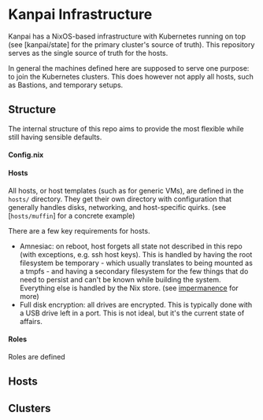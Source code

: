# Kanpai Infrastructure
Kanpai has a NixOS-based infrastructure with Kubernetes running on top (see [kanpai/state] for the primary cluster's source of truth).
This repository serves as the single source of truth for the hosts.


In general the machines defined here are supposed to serve one purpose: to join the Kubernetes clusters.
This does however not apply all hosts, such as Bastions,  and temporary setups.

## Structure
The internal structure of this repo aims to provide the most flexible while still having sensible defaults.

#### Config.nix

#### Hosts
All hosts, or host templates (such as for generic VMs), are defined in the `hosts/` directory.
They get their own directory with configuration that generally handles disks, networking, and host-specific quirks.
(see [`hosts/muffin`] for a concrete example)

There are a few key requirements for hosts.
- Amnesiac: on reboot, host forgets all state not described in this repo (with exceptions, e.g. ssh host keys).
    This is handled by having the root filesystem be temporary - which usually translates to being mounted as
    a tmpfs - and having a secondary filesystem for the few things that do need to persist and can't be
    known while building the system. Everything else is handled by the Nix store.
    (see [impermanence](https://nixos.wiki/wiki/Impermanence) for more)
- Full disk encryption: all drives are encrypted. This is typically done with a USB drive left in a port.
    This is not ideal, but it's the current state of affairs.


#### Roles
Roles are defined 


## Hosts

## Clusters
